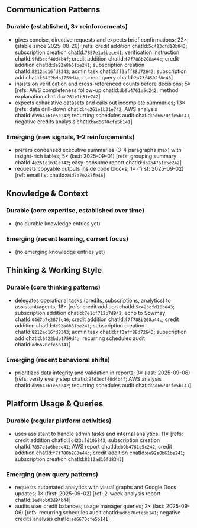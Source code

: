 ## Communication Patterns
### Durable (established, 3+ reinforcements)
- gives concise, directive requests and expects brief confirmations; 22× (stable since 2025-08-20) [refs: credit addition chatId:`5c423cfd10b843`; subscription creation chatId:`7857e1a6bece41`; verification instruction chatId:`9fd3ecf40d4b4f`; credit addition chatId:`f7f788b208a44c`; credit addition chatId:`de92a8b61be241`; subscription creation chatId:`8212ad16fd8343`; admin task chatId:`ff3aff88d72643`; subscription add chatId:`6422bdb1759d4a`; current query chatId:`2a73f4502f8c43`]
- insists on verification and cross-referenced counts before decisions; 5× [refs: AWS completeness follow-up chatId:`db9b4761e5c242`; method explanation chatId:`4e261e1b31e742`]
- expects exhaustive datasets and calls out incomplete summaries; 13× [refs: data drill-down chatId:`4e261e1b31e742`; AWS analysis chatId:`db9b4761e5c242`; recurring schedules audit chatId:`ad6670cfe5b141`; negative credits analysis chatId:`ad6670cfe5b141`]

### Emerging (new signals, 1-2 reinforcements)
- prefers condensed executive summaries (3-4 paragraphs max) with insight-rich tables; 5× (last: 2025-09-01) [refs: grouping summary chatId:`4e261e1b31e742`; easy-consume report chatId:`db9b4761e5c242`]
- requests copyable outputs inside code blocks; 1× (first: 2025-09-02) [ref: email list chatId:`04d7a7e287fe46`]

## Knowledge & Context
### Durable (core expertise, established over time)
- (no durable knowledge entries yet)

### Emerging (recent learning, current focus)
- (no emerging knowledge entries yet)

## Thinking & Working Style
### Durable (core thinking patterns)
- delegates operational tasks (credits, subscriptions, analytics) to assistant/agents; 18× [refs: credit addition chatId:`5c423cfd10b843`; subscription addition chatId:`7e1cf712b7d842`; echo to Sowmay chatId:`04d7a7e287fe46`; credit addition chatId:`f7f788b208a44c`; credit addition chatId:`de92a8b61be241`; subscription creation chatId:`8212ad16fd8343`; admin task chatId:`ff3aff88d72643`; subscription add chatId:`6422bdb1759d4a`; recurring schedules audit chatId:`ad6670cfe5b141`]

### Emerging (recent behavioral shifts)
- prioritizes data integrity and validation in reports; 3× (last: 2025-09-06) [refs: verify every step chatId:`9fd3ecf40d4b4f`; AWS analysis chatId:`db9b4761e5c242`; recurring schedules audit chatId:`ad6670cfe5b141`]

## Platform Usage & Queries
### Durable (regular platform activities)
- uses assistant to handle admin tasks and internal analytics; 11× [refs: credit addition chatId:`5c423cfd10b843`; subscription creation chatId:`7857e1a6bece41`; AWS report chatId:`db9b4761e5c242`; credit addition chatId:`f7f788b208a44c`; credit addition chatId:`de92a8b61be241`; subscription creation chatId:`8212ad16fd8343`]

### Emerging (new query patterns)
- requests automated analytics with visual graphs and Google Docs updates; 1× (first: 2025-09-02) [ref: 2-week analysis report chatId:`1ed4bb03d84b44`]
- audits user credit balances; usage manager queries; 2× (last: 2025-09-06) [refs: recurring schedules audit chatId:`ad6670cfe5b141`; negative credits analysis chatId:`ad6670cfe5b141`]